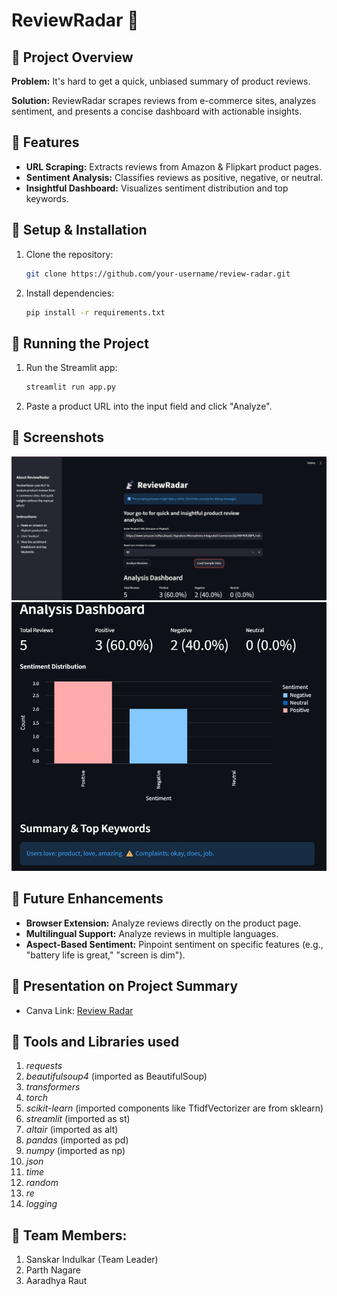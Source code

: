 # ReviewRadar 📡

## 🔹 Project Overview

**Problem:** It's hard to get a quick, unbiased summary of product reviews.

**Solution:** ReviewRadar scrapes reviews from e-commerce sites, analyzes sentiment, and presents a concise dashboard with actionable insights.

## 🔹 Features

*   **URL Scraping:** Extracts reviews from Amazon & Flipkart product pages.
*   **Sentiment Analysis:** Classifies reviews as positive, negative, or neutral.
*   **Insightful Dashboard:** Visualizes sentiment distribution and top keywords.

## 🔹 Setup & Installation

1.  Clone the repository:
    ```bash
    git clone https://github.com/your-username/review-radar.git
    ```
2.  Install dependencies:
    ```bash
    pip install -r requirements.txt
    ```

## 🔹 Running the Project

1.  Run the Streamlit app:
    ```bash
    streamlit run app.py
    ```
2.  Paste a product URL into the input field and click "Analyze".

## 🔹 Screenshots

![main_page](images/main_page.jpg)
![review_page](images/reviews.jpg)

## 🔹 Future Enhancements

*   **Browser Extension:** Analyze reviews directly on the product page.
*   **Multilingual Support:** Analyze reviews in multiple languages.
*   **Aspect-Based Sentiment:** Pinpoint sentiment on specific features (e.g., "battery life is great," "screen is dim").

## 🔹 Presentation on Project Summary

* Canva Link: [Review Radar](https://www.canva.com/design/DAG0Pc1HEyg/tmEJ5wCr0TPe8lY8r_6tVg/view?utm_content=DAG0Pc1HEyg&utm_campaign=designshare&utm_medium=link2&utm_source=uniquelinks&utlId=h5282bdacea)

## 🔹 Tools and Libraries used

1.  *requests*
2.  *beautifulsoup4* (imported as BeautifulSoup)
3.  *transformers*
4.  *torch*
5.  *scikit-learn* (imported components like TfidfVectorizer are from sklearn)
6.  *streamlit* (imported as st)
7.  *altair* (imported as alt)
8.  *pandas* (imported as pd)
9.  *numpy* (imported as np)
10. *json*
11. *time*
12. *random*
13. *re*
14. *logging*

## 🔹 Team Members:

1. Sanskar Indulkar (Team Leader)
2. Parth Nagare
3. Aaradhya Raut
